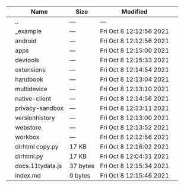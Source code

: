 <table><thead><tr class="header"><th></th><th>Name</th><th>Size</th><th>Modified</th><th></th></tr></thead><tbody><tr class="odd"><td></td><td><span class="goup">..</span></td><td>—</td><td>—</td><td></td></tr><tr class="even"><td></td><td><span class="name">_example</span></td><td>—</td><td>Fri Oct 8 12:12:56 2021</td><td></td></tr><tr class="odd"><td></td><td><span class="name">android</span></td><td>—</td><td>Fri Oct 8 12:12:56 2021</td><td></td></tr><tr class="even"><td></td><td><span class="name">apps</span></td><td>—</td><td>Fri Oct 8 12:15:00 2021</td><td></td></tr><tr class="odd"><td></td><td><span class="name">devtools</span></td><td>—</td><td>Fri Oct 8 12:15:33 2021</td><td></td></tr><tr class="even"><td></td><td><span class="name">extensions</span></td><td>—</td><td>Fri Oct 8 12:14:54 2021</td><td></td></tr><tr class="odd"><td></td><td><span class="name">handbook</span></td><td>—</td><td>Fri Oct 8 12:13:04 2021</td><td></td></tr><tr class="even"><td></td><td><span class="name">multidevice</span></td><td>—</td><td>Fri Oct 8 12:13:10 2021</td><td></td></tr><tr class="odd"><td></td><td><span class="name">native-client</span></td><td>—</td><td>Fri Oct 8 12:14:56 2021</td><td></td></tr><tr class="even"><td></td><td><span class="name">privacy-sandbox</span></td><td>—</td><td>Fri Oct 8 12:13:11 2021</td><td></td></tr><tr class="odd"><td></td><td><span class="name">versionhistory</span></td><td>—</td><td>Fri Oct 8 12:13:00 2021</td><td></td></tr><tr class="even"><td></td><td><span class="name">webstore</span></td><td>—</td><td>Fri Oct 8 12:13:52 2021</td><td></td></tr><tr class="odd"><td></td><td><span class="name">workbox</span></td><td>—</td><td>Fri Oct 8 12:12:56 2021</td><td></td></tr><tr class="even"><td></td><td><span class="name">dirhtml copy.py</span></td><td>17 KB</td><td>Fri Oct 8 12:16:02 2021</td><td></td></tr><tr class="odd"><td></td><td><span class="name">dirhtml.py</span></td><td>17 KB</td><td>Fri Oct 8 12:04:31 2021</td><td></td></tr><tr class="even"><td></td><td><span class="name">docs.11tydata.js</span></td><td>37 bytes</td><td>Fri Oct 8 12:15:34 2021</td><td></td></tr><tr class="odd"><td></td><td><span class="name">index.md</span></td><td>0 bytes</td><td>Fri Oct 8 12:15:46 2021</td><td></td></tr></tbody></table>
